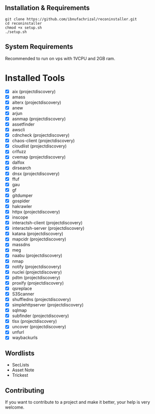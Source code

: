 ## Installation & Requirements
```
git clone https://github.com/ibnufachrizal/reconinstaller.git
cd reconinstaller
chmod +x setup.sh
./setup.sh
```

## System Requirements
Recommended to run on vps with 1VCPU and 2GB ram.

# Installed Tools
- [x] aix (projectdiscovery)
- [x] amass
- [x] alterx (projectdiscovery)
- [x] anew
- [x] arjun
- [x] asnmap (projectdiscovery)
- [x] assetfinder
- [x] awscli
- [x] cdncheck (projectdiscovery)
- [x] chaos-client (projectdiscovery)
- [x] cloudlist (projectdiscovery)
- [x] crlfuzz
- [x] cvemap (projectdiscovery)
- [x] dalfox
- [x] dirsearch
- [x] dnsx (projectdiscovery)
- [x] ffuf
- [x] gau
- [x] gf
- [x] gitdumper
- [x] gospider
- [x] hakrawler
- [x] httpx (projectdiscovery)
- [x] inscope
- [x] interactsh-client (projectdiscovery)
- [x] interactsh-server (projectdiscovery)
- [x] katana (projectdiscovery)
- [x] mapcidr (projectdiscovery)
- [x] massdns
- [x] meg
- [x] naabu (projectdiscovery)
- [x] nmap
- [x] notify (projectdiscovery)
- [x] nuclei (projectdiscovery)
- [x] pdtm (projectdiscovery)
- [x] proxify (projectdiscovery)
- [x] qsreplace
- [x] S3Scanner
- [x] shuffledns (projectdiscovery)
- [x] simplehttpserver (projectdiscovery)
- [x] sqlmap
- [x] subfinder (projectdiscovery)
- [x] tlsx (projectdiscovery)
- [x] uncover (projectdiscovery)
- [x] unfurl
- [x] waybackurls

## Wordlists
- SecLists
- Asset Note
- Trickest

## Contributing
If you want to contribute to a project and make it better, your help is very welcome. 
